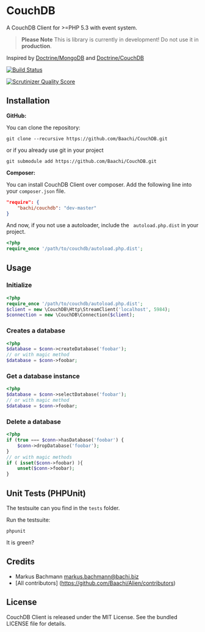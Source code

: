 # CouchDB #
A CouchDB Client for >=PHP 5.3 with event system.

> __Please Note__
> This is library is currently in development! Do not use it in __production__.

Inspired by [Doctrine/MongoDB](https://github.com/Doctrine/mongodb) and [Doctrine/CouchDB](https://github.com/Doctrine/couchdb-odm)

[![Build Status](https://secure.travis-ci.org/Baachi/CouchDB.png)](http://travis-ci.org/Baachi/CouchDB)

[![Scrutinizer Quality Score](https://scrutinizer-ci.com/g/Baachi/CouchDB/badges/quality-score.png?s=5c5013c398de5097793c1210a87a6d94493006f2)](https://scrutinizer-ci.com/g/Baachi/CouchDB/)

## Installation ##

__GitHub:__

You can clone the repository:

```
git clone --recursive https://github.com/Baachi/CouchDB.git
```

or if you already use git in your project

```
git submodule add https://github.com/Baachi/CouchDB.git
```

__Composer:__

You can install CouchDB Client over composer. Add the following line into your ```composer.json``` file.

```json
"require": {
    "bachi/couchdb": "dev-master"
}
```

And now, if you not use a autoloader, include the ``` autoload.php.dist``` in your project.

``` php
<?php
require_once '/path/to/couchdb/autoload.php.dist';
```

## Usage ##

### Initialize ###

``` php
<?php
require_once '/path/to/couchdb/autoload.php.dist';
$client = new \CouchDB\Http\StreamClient('localhost', 5984);
$connection = new \CouchDB\Connection($client);
```

### Creates a database ###

``` php
<?php
$database = $conn->createDatabase('foobar');
// or with magic method
$database = $conn->foobar;
```

### Get a database instance ###

``` php
<?php
$database = $conn->selectDatabase('foobar');
// or with magic method
$database = $conn->foobar;
```
### Delete a database ###

```php
<?php
if (true === $conn->hasDatabase('foobar') {
    $conn->dropDatabase('foobar');
}
// or with magic methods
if ( isset($conn->foobar) ){
    unset($conn->foobar);
}
```

## Unit Tests (PHPUnit) ##
The testsuite can you find in the ```tests``` folder.

Run the testsuite:

```
phpunit
```

It is green?

## Credits ##

 * Markus Bachmann <markus.bachmann@bachi.biz>
 * [All contributors] (https://github.com/Baachi/Alien/contributors)

## License ##
CouchDB Client is released under the MIT License. See the bundled LICENSE file for details.
